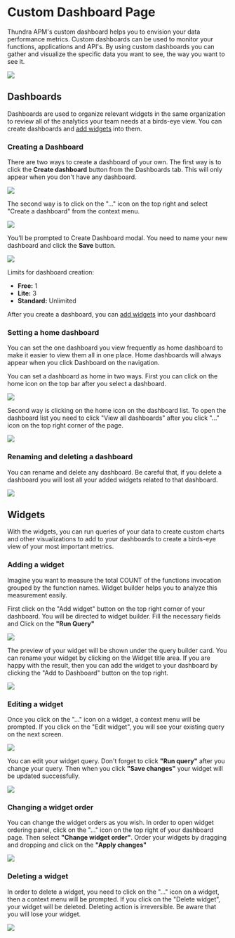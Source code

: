 # Custom Dashboard Page

Thundra APM's custom dashboard helps you to envision your data performance metrics. Custom dashboards can be used to monitor your functions, applications and API's. By using custom dashboards you can gather and visualize the specific data you want to see, the way you want to see it.

![](<../.gitbook/assets/Screenshot 2022-02-10 at 11-29-12 Dashboard - Thundra.png>)

## Dashboards

Dashboards are used to organize relevant widgets in the same organization to review all of the analytics your team needs at a birds-eye view. You can create dashboards and [add widgets](custom-dashboard-page.md#adding-a-widget) into them.

### Creating a Dashboard

There are two ways to create a dashboard of your own. The first way is to click the **Create dashboard** button from the Dashboards tab. This will only appear when you don't have any dashboard.

![](<../.gitbook/assets/Screenshot 2022-02-10 at 11-17-29 Dashboard - Thundra.png>)

The second way is to click on the "..." icon on the top right and select "Create a dashboard" from the context menu.

![](<../.gitbook/assets/Screen Shot 2022-02-10 at 11.39.13.png>)

You’ll be prompted to Create Dashboard modal. You need to name your new dashboard and click the **Save** button.

![](<../.gitbook/assets/Screenshot 2022-02-10 at 11-17-39 Dashboard - Thundra.png>)

Limits for dashboard creation:

* **Free:** 1&#x20;
* **Lite:** 3&#x20;
* **Standard:** Unlimited&#x20;

After you create a dashboard, you can [add widgets](custom-dashboard-page.md#adding-a-widget) into your dashboard

### Setting a home dashboard

You can set the one dashboard you view frequently as home dashboard to make it easier to view them all in one place. Home dashboards will always appear when you click Dashboard on the navigation.

You can set a dashboard as home in two ways. First you can click on the home icon on the top bar after you select a dashboard.

![](../.gitbook/assets/sethomedashboard.png)

Second way is clicking on the home icon on the dashboard list. To open the dashboard list you need to click "View all dashboards" after you click "..." icon on the top right corner of the page.

![](../.gitbook/assets/sethomedashboard-fromlist.png)

### Renaming and deleting a dashboard

You can rename and delete any dashboard. Be careful that, if you delete a dashboard you will lost all your added widgets related to that dashboard.&#x20;

![](../.gitbook/assets/rename-delete-dashboard.png)



## Widgets

With the widgets, you can run queries of your data to create custom charts and other visualizations to add to your dashboards to create a birds-eye view of your most important metrics.

### Adding a widget

Imagine you want to measure the total COUNT of the functions invocation grouped by the function names. Widget builder helps you to analyze this measurement easily.

First click on the "Add widget" button on the top right corner of your dashboard. You will be directed to widget builder. Fill the necessary fields and Click on the **"Run Query"**

![](<../.gitbook/assets/Screenshot 2022-02-10 at 11-19-52 Dashboard - Thundra.png>)

The preview of your widget will be shown under the query builder card. You can rename your widget by clicking on the Widget title area. If you are happy with the result, then you can add the  widget to your dashboard by clicking the "Add to Dashboard" button on the top right.

![](../.gitbook/assets/add-widget-final.png)

### Editing a widget

Once you click on the "..." icon on a widget, a context menu will be prompted. If you click on the "Edit widget", you will see your existing query on the next screen.

![](<../.gitbook/assets/Screen Shot 2022-02-10 at 16.46.17.png>)

You can edit your widget query. Don't forget to click **"Run query"** after you change your query. Then when you click **"Save changes"** your widget will be updated successfully.&#x20;

![](<../.gitbook/assets/Screenshot 2022-02-10 at 16-46-41 Dashboard - Thundra.png>)

### Changing a widget order

You can change the widget orders as you wish. In order to open widget ordering panel, click on the "..." icon on the top right of your dashboard page. Then select **"Change widget order"**. Order your widgets by dragging and dropping and click on the **"Apply changes"**

![](../.gitbook/assets/widget-ordering.gif)

### Deleting a widget

In order to delete a widget, you need to click on the "..." icon on a widget, then a context menu will be prompted. If you click on the "Delete widget", your widget will be deleted. Deleting action is irreversible. Be aware that you will lose your widget.

![](<../.gitbook/assets/Screen Shot 2022-02-10 at 17.06.27.png>)

&#x20;
